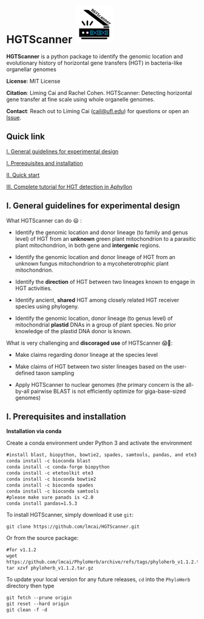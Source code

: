 # HGTScanner		<img src="/images/logo.jpg" width="100" height="100">

**HGTScanner** is a python package to identify the genomic location and evolutionary history of horizontal gene transfers (HGT) in bacteria-like organellar genomes

**License**: MIT License

**Citation**: Liming Cai and Rachel Cohen. HGTScanner: Detecting horizontal gene transfer at fine scale using whole organelle genomes.

**Contact**: Reach out to Liming Cai (cail@ufl.edu) for questions or open an [Issue](https://github.com/lmcai/HGTScanner/issues).

## Quick link
[I. General guidelines for experimental design](https://github.com/lmcai/HGTScanner#v-general-guidelines-for-genome-skimming-data-collection)

[I. Prerequisites and installation](https://github.com/lmcai/HGTScanner#i-prerequisites-and-installation)
	
[II. Quick start](https://github.com/lmcai/HGTScanner#ii-quick-start)

[III. Complete tutorial for HGT detection in Aphyllon](https://github.com/lmcai/HGTScanner#iii-complete-tutorial-for-hgt-detection-in-aphyllon)

## I. General guidelines for experimental design

What HGTScanner can do :smiley: :

- Identify the genomic location and donor lineage (to family and genus level) of HGT from an **unknown** green plant mitochondrion to a parasitic plant mitochondrion, in both gene and **intergenic** regions.
 
- Identify the genomic location and donor lineage of HGT from an unknown fungus mitochondrion to a mycoheterotrophic plant mitochondrion.

- Identify the **direction** of HGT between two lineages known to engage in HGT activities.

- Identify ancient, **shared** HGT among closely related HGT receiver species using phylogeny.
   
- Identify the genomic location, donor lineage (to genus level) of mitochondrial **plastid** DNAs in a group of plant species. No prior knowledge of the plastid DNA donor is known.

What is very challenging and **discoraged use** of HGTScanner :scream::imp::

- Make claims regarding donor lineage at the species level

- Make claims of HGT between two sister lineages based on the user-defined taxon sampling

- Apply HGTScanner to nuclear genomes (the primary concern is the all-by-all pairwise BLAST is not efficiently optimize for giga-base-sized genomes)

## I. Prerequisites and installation

**Installation via conda**

Create a conda environment under Python 3 and activate the environment
```
#install blast, biopython, bowtie2, spades, samtools, pandas, and ete3
conda install -c bioconda blast
conda install -c conda-forge biopython
conda install -c etetoolkit ete3
conda install -c bioconda bowtie2
conda install -c bioconda spades
conda install -c bioconda samtools
#please make sure panads is <2.0
conda install pandas=1.5.3
```
To install HGTScanner, simply download it use `git`:
```
git clone https://github.com/lmcai/HGTScanner.git
```
Or from the source package:
```
#for v1.1.2
wget https://github.com/lmcai/PhyloHerb/archive/refs/tags/phyloherb_v1.1.2.tar.gz
tar xzvf phyloherb_v1.1.2.tar.gz
```

To update your local version for any future releases, `cd` into the `PhyloHerb` directory then type
```
git fetch --prune origin
git reset --hard origin
git clean -f -d
```
